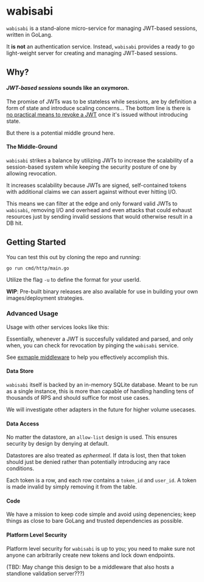 # wabisabi

`wabisabi` is a stand-alone micro-service for managing JWT-based sessions, written in GoLang.

It **is not** an authentication service. Instead, `wabisabi` provides a ready to go light-weight server for creating and managing JWT-based sessions.

## Why?

#### *JWT-based sessions* sounds like an oxymoron.

The promise of JWTs was to be stateless while sessions, are by definition a form of state and introduce scaling concerns... The bottom line is there is [no practical means to revoke a JWT](https://redis.io/blog/json-web-tokens-jwt-are-dangerous-for-user-sessions/) once it's issued without introducing state.

But there is a potential middle ground here.

#### The Middle-Ground

`wabisabi` strikes a balance by utilizing JWTs to increase the scalability of a session-based system while keeping the security posture of one by allowing revocation.

It increases scalability because JWTs are signed, self-contained tokens with additional claims we can assert against without ever hitting I/O.

This means we can filter at the edge and only forward valid JWTs to `wabisabi`, removing I/O and overhead and even attacks that could exhaust resources just by sending invalid sessions that would otherwise result in a DB hit.


## Getting Started

You can test this out by cloning the repo and running:

```shell
go run cmd/http/main.go
```

Utilize the flag `-u` to define the format for your userId.


**WIP**: Pre-built binary releases are also available for use in building your own images/deployment strategies.


### Advanced Usage

Usage with other services looks like this:


Essentially, whenever a JWT is succesfully validated and parsed, and only when, you can check for revocation by pinging the `wabisabi` service.

See [exmaple middleware](#) to help you effectively accomplish this.

#### Data Store

`wabisabi` itself is backed by an in-memory SQLite database. Meant to be run as a single instance, this is more than capable of handling handling tens of thousands of RPS and should suffice for most use cases.

We will investigate other adapters in the future for higher volume usecases.

#### Data Access

No matter the datastore, an `allow-list` design is used. This ensures security by design by denying at default.

Datastores are also treated as *ephermeal*. If data is lost, then that token should just be denied rather than potentially introducing any race conditions.

Each token is a row, and each row contains a `token_id` and `user_id`. A token is made invalid by simply removing it from the table.

#### Code

We have a mission to keep code simple and avoid using depenencies; keep things as close to bare GoLang and trusted dependencies as possible.

#### Platform Level Security

Platform level security for `wabisabi` is up to you; you need to make sure not anyone can arbitrarily create new tokens and lock down endpoints.

(TBD: May change this design to be a middleware that also hosts a standlone validation server???)

